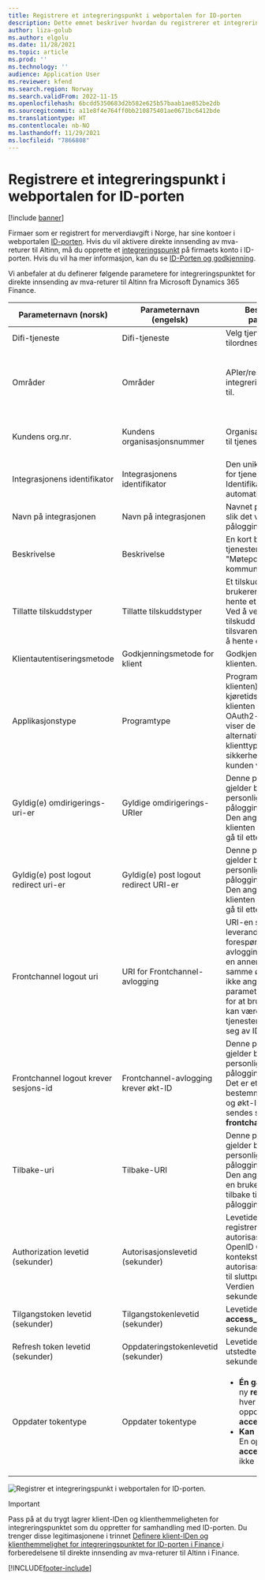 ```yaml
---
title: Registrere et integreringspunkt i webportalen for ID-porten
description: Dette emnet beskriver hvordan du registrerer et integreringspunkt i ID-porten-webportalen i Norge.
author: liza-golub
ms.author: elgolu
ms.date: 11/28/2021
ms.topic: article
ms.prod: ''
ms.technology: ''
audience: Application User
ms.reviewer: kfend
ms.search.region: Norway
ms.search.validFrom: 2022-11-15
ms.openlocfilehash: 6bcdd5350683d2b582e625b57baab1ae852be2db
ms.sourcegitcommit: a11e8f4e764ff0bb210875401ae0671bc6412bde
ms.translationtype: HT
ms.contentlocale: nb-NO
ms.lasthandoff: 11/29/2021
ms.locfileid: "7866808"
---
```

# <a name="register-an-integration-point-in-the-id-porten-web-portal"></a>Registrere et integreringspunkt i webportalen for ID-porten

[!include [banner](../includes/banner.md)]

Firmaer som er registrert for merverdiavgift i Norge, har sine kontoer i webportalen [ID-porten](https://samarbeid.digdir.no/id-porten/ta-i-bruk-id-porten/94). Hvis du vil aktivere direkte innsending av mva-returer til Altinn, må du opprette et [integreringspunkt](https://docs.digdir.no/oidc_index.html) på firmaets konto i ID-porten. Hvis du vil ha mer informasjon, kan du se [ID-Porten og godkjenning](https://skatteetaten.github.io/mva-meldingen/english/idportenauthentication/).

Vi anbefaler at du definerer følgende parametere for integreringspunktet for direkte innsending av mva-returer til Altinn fra Microsoft Dynamics 365 Finance.

| Parameternavn (norsk) | Parameternavn (engelsk) | Beskrivelse av parameteren | Parameterverdi |
|---|---|---|---|
| Difi-tjeneste | Difi-tjeneste | Velg tjenesten som skal tilordnes riktige områder. | Velg **API-klient**. |
| Områder | Områder | APIer/ressurser som integreringen har tilgang til. | <p>Velg følgende områder:</p><ul><li>**openid**</li><li>**skatteetaten:mvameldinginnsending**</li><li>**skatteetaten:mvameldingvalidering**</li></ul> |
| Kundens org.nr. | Kundens organisasjonsnummer | Organisasjonsnummeret til tjenesteeieren. | Du behøver ikke å angi noen verdi i dette feltet. Den obligatoriske verdien angis automatisk når oppsettet av integreringspunktet lagres. |
| Integrasjonens identifikator | Integrasjonens identifikator | Den unike identifikatoren for tjenesten. Identifikatoren genereres automatisk. | Du behøver ikke å angi noen verdi i dette feltet. Den obligatoriske verdien angis automatisk når oppsettet av integreringspunktet lagres. |
| Navn på integrasjonen | Navn på integrasjonen | Navnet på integrasjonen slik det vises i påloggingsvinduet. | Angi **Microsoft Dynamics 365 Finance**. |
| Beskrivelse | Beskrivelse | En kort beskrivelse av tjenesten (for eksempel "Møteportal for NN-kommune"). | Angi **Integrering med Microsoft Dynamics 365 Finance**. |
| Tillatte tilskuddstyper | Tillatte tilskuddstyper | Et tilskudd representerer brukerens tillatelse til å hente et tilgangstoken. Ved å velge bestemte tilskudd godtar du de tilsvarende metodene for å hente et tilgangstoken. | <p>Velg følgende tilskuddstyper:</p><ul><li>**authorization_code**</li><li>**refresh_token**</li></ul> |
| Klientautentiseringsmetode | Godkjenningsmetode for klient | Godkjenningsmetode for klienten. | Angi **client_secret_post**. |
| Applikasjonstype | Programtype | Programtypen (eller klienten) er typen kjøretidsmiljø som klienten kjører under. OAuth2-kapitlet 2.1 viser de tilgjengelige alternativene. Valget av klienttype er en sikkerhetsvurdering som kunden vil utføre. | Velg **web**. |
| Gyldig(e) omdirigerings-uri-er | Gyldige omdirigerings-URIer | Denne parameteren gjelder bare for personlige påloggingsintegreringer. Den angir URIene som klienten har tillatelse til å gå til etter pålogging. | I Finance kan du gå til **Avgift** \> **Oppsett** \> **Elektroniske meldinger** \> **Webprogrammer**, kopiere URL-adressen (HTTPS-internettadressen) fra leserens adresselinje og lime den inn i dette feltet. |
| Gyldig(e) post logout redirect uri-er | Gyldig(e) post logout redirect URI-er | Denne parameteren gjelder bare for personlige påloggingsintegreringer. Den angir URIene som klienten har tillatelse til å gå til etter avlogging. | Angi `https://skatteetaten.no`. |
| Frontchannel logout uri | URI for Frontchannel-avlogging | URI-en som leverandøren sender en forespørsel til ved avlogging som utløses av en annen klient i den samme økten. Hvis du ikke angir denne parameteren, er det fare for at brukeren fremdeles kan være logget på tjenesten når de logger seg av ID-porten. | Angi `https://skatteetaten.no`. |
| Frontchannel logout krever sesjons-id | Frontchannel-avlogging krever økt-ID | Denne parameteren gjelder bare for personlige påloggingsintegreringer. Det er et flagg som bestemmer om utsteder- og økt-ID-parameterne sendes sammen med **frontchannel_logout_uri**. | La denne boksen stå tom. |
| Tilbake-uri | Tilbake-URI | Denne parameteren gjelder bare for personlige påloggingsintegreringer. Den angir URI-en som en bruker blir sendt tilbake til når de avbryter påloggingen. | Angi `https://skatteetaten.no`. |
| Authorization levetid (sekunder) | Autorisasjonslevetid (sekunder) | Levetiden for den registrerte autorisasjonen. I en OpenID Connect-kontekst vil denne autorisasjonen få tilgang til sluttpunktet userinfo. Verdien må angis i sekunder. | Angi **31536000** (= ett år). |
| Tilgangstoken levetid (sekunder) | Tilgangstokenlevetid (sekunder) | Levetiden for utstedte **access_token** i sekunder. | Angi **7200** (= to timer). |
| Refresh token levetid (sekunder) | Oppdateringstokenlevetid (sekunder) | Levetiden for det utstedte **refresh_token** i sekunder. | Angi **0** (null). |
| Oppdater tokentype | Oppdater tokentype | <ul><li>**Én gang** – Du får en ny **refresh_token** hver gang du oppdaterer **access_token**.</li><li>**Kan brukes på nytt** – En oppdatering av **access_token** endrer ikke **refresh_token**.</li></ul> | Angi **Engangs**. |

![Registrer et integreringspunkt i webportalen for ID-porten.](media/emea-nor-vat-return-integration-point.png)

> [!IMPORTANT]
> Pass på at du trygt lagrer klient-IDen og klienthemmeligheten for integreringspunktet som du oppretter for samhandling med ID-porten. Du trenger disse legitimasjonene i trinnet [Definere klient-IDen og klienthemmelighet for integreringspunktet for ID-porten i Finance ](emea-nor-vat-return-setup.md#client-credentials) i forberedelsene til direkte innsending av mva-returer til Altinn i Finance.


[!INCLUDE[footer-include](../../includes/footer-banner.md)]
